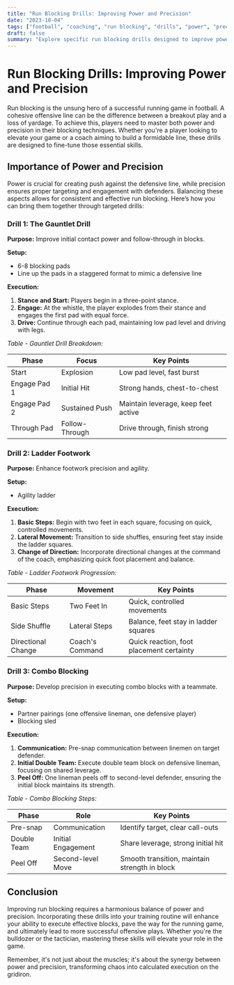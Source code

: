 ```yaml
---
title: "Run Blocking Drills: Improving Power and Precision"
date: "2023-10-04"
tags: ["football", "coaching", "run blocking", "drills", "power", "precision", "offensive line", "training", "technique"]
draft: false
summary: "Explore specific run blocking drills designed to improve power, precision, and effectiveness in the running game. A blend of player knowledge and coaching wisdom tailored to elevate your game."
---
```


# Run Blocking Drills: Improving Power and Precision

Run blocking is the unsung hero of a successful running game in football. A cohesive offensive line can be the difference between a breakout play and a loss of yardage. To achieve this, players need to master both power and precision in their blocking techniques. Whether you're a player looking to elevate your game or a coach aiming to build a formidable line, these drills are designed to fine-tune those essential skills.

## Importance of Power and Precision

Power is crucial for creating push against the defensive line, while precision ensures proper targeting and engagement with defenders. Balancing these aspects allows for consistent and effective run blocking. Here’s how you can bring them together through targeted drills:

### Drill 1: The Gauntlet Drill

**Purpose:** Improve initial contact power and follow-through in blocks.

**Setup:**
- 6-8 blocking pads
- Line up the pads in a staggered format to mimic a defensive line

**Execution:**
1. **Stance and Start:** Players begin in a three-point stance.
2. **Engage:** At the whistle, the player explodes from their stance and engages the first pad with equal force.
3. **Drive:** Continue through each pad, maintaining low pad level and driving with legs.

_Table - Gauntlet Drill Breakdown:_

| Phase       | Focus        | Key Points                      |
|-------------|--------------|---------------------------------|
| Start       | Explosion    | Low pad level, fast burst       |
| Engage Pad 1| Initial Hit  | Strong hands, chest-to-chest    |
| Engage Pad 2| Sustained Push| Maintain leverage, keep feet active|
| Through Pad | Follow-Through| Drive through, finish strong    |

### Drill 2: Ladder Footwork

**Purpose:** Enhance footwork precision and agility.

**Setup:**
- Agility ladder

**Execution:**
1. **Basic Steps:** Begin with two feet in each square, focusing on quick, controlled movements.
2. **Lateral Movement:** Transition to side shuffles, ensuring feet stay inside the ladder squares.
3. **Change of Direction:** Incorporate directional changes at the command of the coach, emphasizing quick foot placement and balance.

_Table - Ladder Footwork Progression:_

| Phase       | Movement       | Key Points                             |
|-------------|----------------|----------------------------------------|
| Basic Steps | Two Feet In    | Quick, controlled movements            |
| Side Shuffle| Lateral Steps  | Balance, feet stay in ladder squares   |
| Directional Change | Coach's Command | Quick reaction, foot placement certainty |

### Drill 3: Combo Blocking

**Purpose:** Develop precision in executing combo blocks with a teammate.

**Setup:**
- Partner pairings (one offensive lineman, one defensive player)
- Blocking sled

**Execution:**
1. **Communication:** Pre-snap communication between linemen on target defender.
2. **Initial Double Team:** Execute double team block on defensive lineman, focusing on shared leverage.
3. **Peel Off:** One lineman peels off to second-level defender, ensuring the initial block maintains its strength.

_Table - Combo Blocking Steps:_

| Phase         | Role                  | Key Points                        |
|---------------|-----------------------|-----------------------------------|
| Pre-snap      | Communication         | Identify target, clear call-outs  |
| Double Team   | Initial Engagement    | Share leverage, strong initial hit|
| Peel Off      | Second-level Move     | Smooth transition, maintain strength in block|

## Conclusion

Improving run blocking requires a harmonious balance of power and precision. Incorporating these drills into your training routine will enhance your ability to execute effective blocks, pave the way for the running game, and ultimately lead to more successful offensive plays. Whether you're the bulldozer or the tactician, mastering these skills will elevate your role in the game.

Remember, it's not just about the muscles; it's about the synergy between power and precision, transforming chaos into calculated execution on the gridiron.